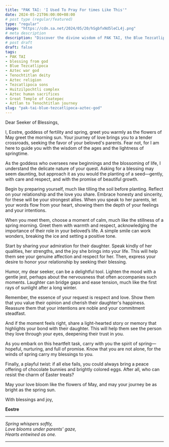 ```yaml
---
title: "PAK TAI: 'I Used To Pray For times Like This'"
date: 2024-05-21T06:00:00+08:00
# post type (regular/featured)
type: "regular"
image: "https://cdn.sa.net/2024/05/20/hSgbfxNd5leCL4j.png"
# meta description
description: "Discover the divine wisdom of PAK TAI, the Blue Tezcatlipoca, the Aztec war god from Tenochtitlan. Learn about his guidance, role in Aztec religion, and inspirational messages for modern seekers."
# post draft
draft: false
tags:
- PAK TAI
- blessing from god
- Blue Tezcatlipoca
- Aztec war god
- Tenochtitlan deity
- Aztec religion
- Tezcatlipoca sons
- Huitzilpochtli complex
- Aztec human sacrifices
- Great Temple of Coatepec
- Aztlan to Tenochtitlan journey
slug: "pak-tai-blue-tezcatlipoca-aztec-god"
---
```



Dear Seeker of Blessings,

I, Eostre, goddess of fertility and spring, greet you warmly as the flowers of May greet the morning sun. Your journey of love brings you to a tender crossroads, seeking the favor of your beloved's parents. Fear not, for I am here to guide you with the wisdom of the ages and the lightness of springtime.

As the goddess who oversees new beginnings and the blossoming of life, I understand the delicate nature of your quest. Asking for a blessing may seem daunting, but approach it as you would the planting of a seed—gently, with care and respect, and with the promise of beautiful growth.

Begin by preparing yourself, much like tilling the soil before planting. Reflect on your relationship and the love you share. Embrace honesty and sincerity, for these will be your strongest allies. When you speak to her parents, let your words flow from your heart, showing them the depth of your feelings and your intentions.

When you meet them, choose a moment of calm, much like the stillness of a spring morning. Greet them with warmth and respect, acknowledging the importance of their role in your beloved’s life. A simple smile can work wonders, breaking the ice and setting a positive tone.

Start by sharing your admiration for their daughter. Speak kindly of her qualities, her strengths, and the joy she brings into your life. This will help them see your genuine affection and respect for her. Then, express your desire to honor your relationship by seeking their blessing.

Humor, my dear seeker, can be a delightful tool. Lighten the mood with a gentle jest, perhaps about the nervousness that often accompanies such moments. Laughter can bridge gaps and ease tension, much like the first rays of sunlight after a long winter.

Remember, the essence of your request is respect and love. Show them that you value their opinion and cherish their daughter's happiness. Reassure them that your intentions are noble and your commitment steadfast. 

And if the moment feels right, share a light-hearted story or memory that highlights your bond with their daughter. This will help them see the person they love through your eyes, deepening their trust in you.

As you embark on this heartfelt task, carry with you the spirit of spring—hopeful, nurturing, and full of promise. Know that you are not alone, for the winds of spring carry my blessings to you.

Finally, a playful twist: if all else fails, you could always bring a peace offering of chocolate bunnies and brightly colored eggs. After all, who can resist the charm of Easter treats?

May your love bloom like the flowers of May, and may your journey be as bright as the spring sun.

With blessings and joy,

**Eostre**

---

*Spring whispers softly,  
Love blooms under parents' gaze,  
Hearts entwined as one.*

---